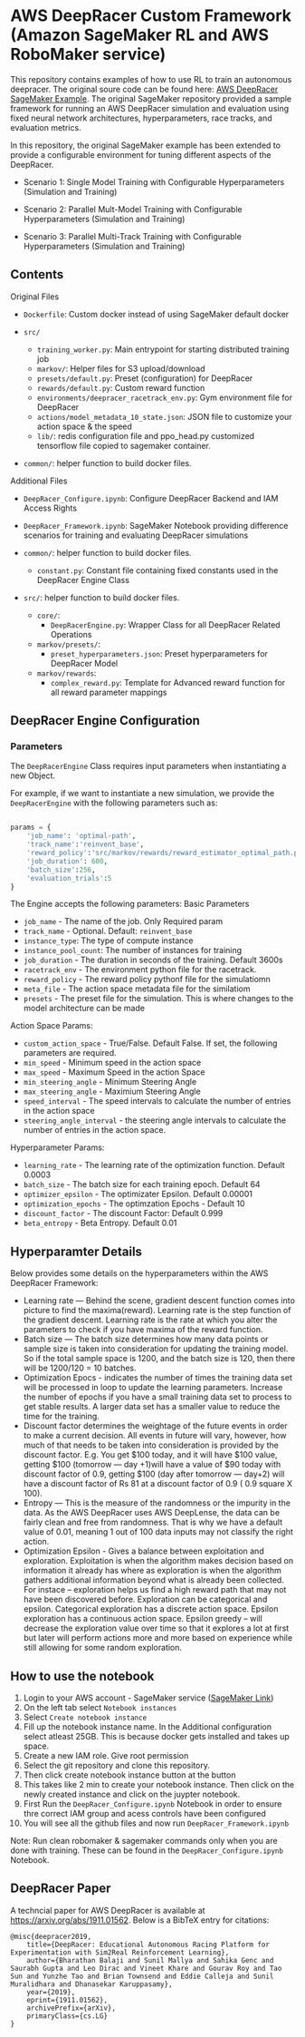 # AWS DeepRacer Custom Framework (Amazon SageMaker RL and AWS RoboMaker service)

This repository contains examples of how to use RL to train an autonomous deepracer. The original soure code can be found here: [AWS DeepRacer SageMaker Example](https://github.com/awslabs/amazon-sagemaker-examples/tree/master/reinforcement_learning/rl_deepracer_robomaker_coach_gazebo). The original SageMaker repository provided a sample framework for running an AWS DeepRacer simulation and evaluation using fixed neural network architectures, hyperparameters, race tracks, and evaluation metrics.

In this repository, the original SageMaker example has been extended to provide a configurable environment for tuning different aspects of the DeepRacer. 

- Scenario 1: Single Model Training with Configurable Hyperparameters (Simulation and Training)
  
- Scenario 2: Parallel Mult-Model Training with Configurable Hyperparameters (Simulation and Training)

- Scenario 3: Parallel Multi-Track Training with Configurable Hyperparameters (Simulation and Training)



## Contents

Original Files 


* `Dockerfile`: Custom docker instead of using SageMaker default docker

* `src/`
  * `training_worker.py`: Main entrypoint for starting distributed training job
  * `markov/`: Helper files for S3 upload/download
   * `presets/default.py`: Preset (configuration) for DeepRacer
   * `rewards/default.py`: Custom reward function
   * `environments/deepracer_racetrack_env.py`: Gym environment file for DeepRacer
   * `actions/model_metadata_10_state.json`: JSON file to customize your action space & the speed
  * `lib/`: redis configuration file and ppo_head.py customized tensorflow file copied to sagemaker container.

* `common/`: helper function to build docker files.

Additional Files 

* `DeepRacer_Configure.ipynb`: Configure DeepRacer Backend and IAM Access Rights

* `DeepRacer_Framework.ipynb`: SageMaker Notebook providing difference scenarios for training and evaluating DeepRacer simulations

* `common/`: helper function to build docker files.
    * `constant.py`: Constant file containing fixed constants used in the DeepRacer Engine Class
* `src/`: helper function to build docker files.
    * `core/`:
        * `DeepRacerEngine.py`: Wrapper Class for all DeepRacer Related Operations
    * `markov/presets/`: 
        * `preset_hyperparameters.json`: Preset hyperparameters for DeepRacer Model
    * `markov/rewards`: 
        * `complex_reward.py`: Template for Advanced reward function for all reward parameter mappings

## DeepRacer Engine Configuration

### Parameters

The ```DeepRacerEngine``` Class requires input parameters when instantiating a new Object. 

For example, if we want to instantiate a new simulation, we provide the ```DeepRacerEngine``` with the following parameters such as:

```python

params = {
    'job_name': 'optimal-path',
    'track_name':'reinvent_base',
    'reward_policy':'src/markov/rewards/reward_estimator_optimal_path.py',
    'job_duration': 600,
    'batch_size':256,
    'evaluation_trials':5
}
```

The Engine accepts the following parameters:
Basic Parameters
* ```job_name``` - The name of the job. Only Required param
* ```track_name``` - Optional. Default: ```reinvent_base```
* ```instance_type```: The type of compute instance
* ```instance_pool_count```: The number of instances for training
* ```job_duration``` - The duration in seconds of the training. Default 3600s
* ```racetrack_env``` - The environment python file for the racetrack.
* ```reward_policy``` - The reward policy pythonf file for the simulatiomn
* ```meta_file``` - The action space metadata file for the similatiom
* ```presets``` - The preset file for the simulation. This is where changes to the model architecture can be made

Action Space Params:
* ```custom_action_space``` - True/False. Default False. If set, the following parameters are required.
* ```min_speed``` - Minimum speed in the action space
* ```max_speed``` - Maximum Speed in the action Space
* ```min_steering_angle``` - Minimum Steering Angle
* ```max_steering_angle``` - Maximium Steering Angle
* ```speed_interval``` - The speed intervals to calculate the number of entries in the action space
* ```steering_angle_interval``` - the steering angle intervals to calculate the number of entries in the action space.

Hyperparameter Params:
* ```learning_rate``` - The learning rate of the optimization function. Default 0.0003
* ```batch_size``` - The batch size for each training epoch. Default 64
* ```optimizer_epsilon``` - The optimizater Epsilon. Default 0.00001
* ```optimization_epochs``` - The optimzation Epochs - Default 10
* ```discount_factor``` - The discount Factor:  Default 0.999
* ```beta_entropy``` - Beta Entropy. Default 0.01


## Hyperparamter Details

Below provides some details on the hyperparameters within the AWS DeepRacer Framework:
* Learning rate — Behind the scene, gradient descent function comes into picture to find the maxima(reward). Learning rate is the step function of the gradient descent. Learning rate is the rate at which you alter the parameters to check if you have maxima of the reward function.
* Batch size — The batch size determines how many data points or sample size is taken into consideration for updating the training model. So if the total sample space is 1200, and the batch size is 120, then there will be 1200/120 = 10 batches.
* Optimization Epocs - indicates the number of times the training data set will be processed in loop to update the learning parameters. Increase the number of epochs if you have a small training data set to process to get stable results. A larger data set has a smaller value to reduce the time for the training.
* Discount factor determines the weightage of the future events in order to make a current decision. All events in future will vary, however, how much of that needs to be taken into consideration is provided by the discount factor. E.g. You get $100 today, and it will have $100 value, getting $100 (tomorrow — day +1)will have a value of $90 today with discount factor of 0.9, getting $100 (day after tomorrow — day+2) will have a discount factor of Rs 81 at a discount factor of 0.9 ( 0.9 square X 100).
* Entropy — This is the measure of the randomness or the impurity in the data. As the AWS DeepRacer uses AWS DeepLense, the data can be fairly clean and free from randomness. That is why we have a default value of 0.01, meaning 1 out of 100 data inputs may not classify the right action.
* Optimization Epsilon - Gives a balance between exploitation and exploration. Exploitation is when the algorithm makes decision based on information it already has where as exploration is when the algorithm gathers additional information beyond what is already been collected. For instace – exploration helps us find a high reward path that may not have been discovered before. Exploration can be categorical and epsilon. Categorical exploration has a discrete action space. Epsilon exploration has a continuous action space. Epsilon greedy – will decrease the exploration value over time so that it explores a lot at first but later will perform actions more and more based on experience while still allowing for some random exploration.


## How to use the notebook

1. Login to your AWS account - SageMaker service ([SageMaker Link](https://us-west-2.console.aws.amazon.com/sagemaker/home?region=us-west-2#/dashboard))
2. On the left tab select `Notebook instances`
3. Select `Create notebook instance`
4. Fill up the notebook instance name. In the Additional configuration select atleast 25GB. This is because docker gets installed and takes up space.
5. Create a new IAM role. Give root permission
6. Select the git repository and clone this repository.
7. Then click create notebook instance button at the button
8. This takes like 2 min to create your notebook instance. Then click on the newly created instance and click on the juypter notebook.
9. First Run the `DeepRacer_Configure.ipynb` Notebook in order to ensure thre correct IAM group and acess controls have been configured 
10. You will see all the github files and now run `DeepRacer_Framework.ipynb`


Note: Run clean robomaker & sagemaker commands only when you are done with training. These can be found in the `DeepRacer_Configure.ipynb` Notebook.


## DeepRacer Paper

A techncial paper for AWS DeepRacer is available at https://arxiv.org/abs/1911.01562. Below is a BibTeX entry for citations:
```
@misc{deepracer2019,  
	title={DeepRacer: Educational Autonomous Racing Platform for Experimentation with Sim2Real Reinforcement Learning},
	author={Bharathan Balaji and Sunil Mallya and Sahika Genc and Saurabh Gupta and Leo Dirac and Vineet Khare and Gourav Roy and Tao Sun and Yunzhe Tao and Brian Townsend and Eddie Calleja and Sunil Muralidhara and Dhanasekar Karuppasamy},
	year={2019},  
	eprint={1911.01562},  
	archivePrefix={arXiv},  
	primaryClass={cs.LG}  
}
```
